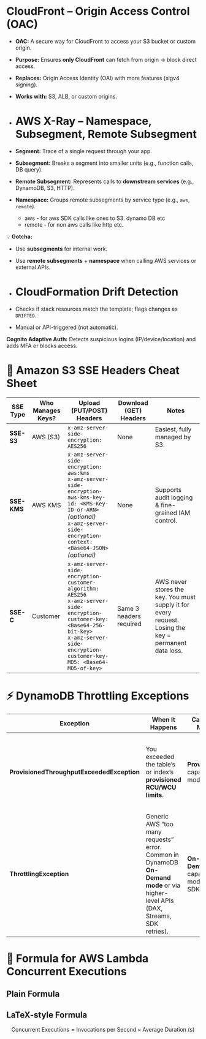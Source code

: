 

# CloudFront – Origin Access Control (OAC)

- **OAC:** A secure way for CloudFront to access your S3 bucket or custom origin.  
- **Purpose:** Ensures **only CloudFront** can fetch from origin → block direct access.  
- **Replaces:** Origin Access Identity (OAI) with more features (sigv4 signing).  
- **Works with:** S3, ALB, or custom origins.

- # AWS X-Ray – Namespace, Subsegment, Remote Subsegment

- **Segment:** Trace of a single request through your app.  
- **Subsegment:** Breaks a segment into smaller units (e.g., function calls, DB query).  
- **Remote Subsegment:** Represents calls to **downstream services** (e.g., DynamoDB, S3, HTTP).  
- **Namespace:** Groups remote subsegments by service type (e.g., `aws`, `remote`).
    - aws - for aws SDK calls like ones to S3. dynamo DB etc
    - remote - for non aws calls like  http etc.   

💡 **Gotcha:**  
- Use **subsegments** for internal work.  
- Use **remote subsegments** + **namespace** when calling AWS services or external APIs.

- # CloudFormation Drift Detection  

-  Checks if stack resources match the template; flags changes as `DRIFTED`.  
-  Manual or API-triggered (not automatic).

**Cognito Adaptive Auth:** Detects suspicious logins (IP/device/location) and adds MFA or blocks access.  


# 🔐 Amazon S3 SSE Headers Cheat Sheet

| SSE Type  | Who Manages Keys? | Upload (PUT/POST) Headers | Download (GET) Headers | Notes |
|-----------|-------------------|---------------------------|-------------------------|-------|
| **SSE-S3** | AWS (S3) | `x-amz-server-side-encryption: AES256` | None | Easiest, fully managed by S3. |
| **SSE-KMS** | AWS KMS | `x-amz-server-side-encryption: aws:kms` <br> `x-amz-server-side-encryption-aws-kms-key-id: <KMS-Key-ID-or-ARN>` *(optional)* <br> `x-amz-server-side-encryption-context: <Base64-JSON>` *(optional)* | None | Supports audit logging & fine-grained IAM control. |
| **SSE-C** | Customer | `x-amz-server-side-encryption-customer-algorithm: AES256` <br> `x-amz-server-side-encryption-customer-key: <Base64-256-bit-key>` <br> `x-amz-server-side-encryption-customer-key-MD5: <Base64-MD5-of-key>` | Same 3 headers required | AWS never stores the key. You must supply it for every request. Losing the key = permanent data loss. |


# ⚡ DynamoDB Throttling Exceptions

| Exception | When It Happens | Capacity Mode | Resolution |
|-----------|-----------------|---------------|------------|
| **ProvisionedThroughputExceededException** | You exceeded the table’s or index’s **provisioned RCU/WCU limits**. | **Provisioned** capacity mode | Increase provisioned capacity, enable Auto Scaling, or use retries with exponential backoff. |
| **ThrottlingException** | Generic AWS “too many requests” error. Common in DynamoDB **On-Demand mode** or via higher-level APIs (DAX, Streams, SDK retries). | **On-Demand** capacity mode (or SDK-level) | Retry with exponential backoff, reduce request rate. Cannot be fixed by increasing provisioned capacity. |


  # 🔢 Formula for AWS Lambda Concurrent Executions

## Plain Formula

## LaTeX-style Formula
$$
\text{Concurrent Executions} = \text{Invocations per Second} \times \text{Average Duration (s)}
$$


